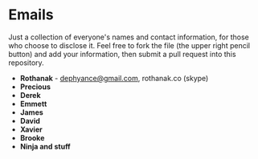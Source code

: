 Emails
====
Just a collection of everyone's names and contact information, for those who choose to disclose it. Feel free to fork the file (the upper right pencil button) and add your information, then submit a pull request into this repository.

- **Rothanak** - dephyance@gmail.com, rothanak.co (skype)
- **Precious**
- **Derek**
- **Emmett**
- **James**
- **David**
- **Xavier**
- **Brooke**
- **Ninja and stuff**